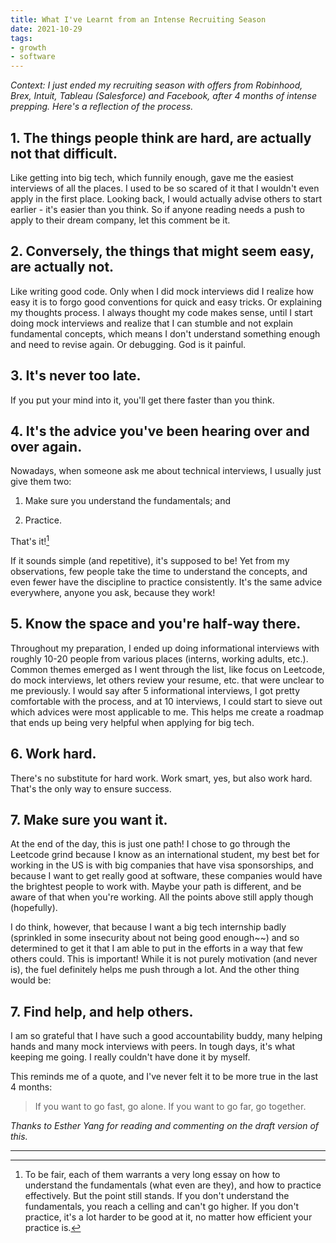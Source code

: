 ```yaml
---
title: What I've Learnt from an Intense Recruiting Season
date: 2021-10-29
tags:
- growth
- software
---
```


*Context: I just ended my recruiting season with offers from Robinhood, Brex, Intuit, Tableau (Salesforce) and Facebook, after 4 months of intense prepping. Here's a reflection of the process.*

## 1. The things people think are hard, are actually not that difficult.

Like getting into big tech, which funnily enough, gave me the easiest interviews of all the places. I used to be so scared of it that I wouldn't even apply in the first place. Looking back, I would actually advise others to start earlier - it's easier than you think. So if anyone reading needs a push to apply to their dream company, let this comment be it. 

## 2. Conversely, the things that might seem easy, are actually not.

Like writing good code. Only when I did mock interviews did I realize how easy it is to forgo good conventions for quick and easy tricks. Or explaining my thoughts process. I always thought my code makes sense, until I start doing mock interviews and realize that I can stumble and not explain fundamental concepts, which means I don't understand something enough and need to revise again. Or debugging. God is it painful.

## 3. It's never too late.

If you put your mind into it, you'll get there faster than you think.

## 4. It's the advice you've been hearing over and over again.

Nowadays, when someone ask me about technical interviews, I usually just give them two: 

1. Make sure you understand the fundamentals; and

2. Practice. 

That's it![^1]

If it sounds simple (and repetitive), it's supposed to be! Yet from my observations, few people take the time to understand the concepts, and even fewer have the discipline to practice consistently. It's the same advice everywhere, anyone you ask, because they work!

## 5. Know the space and you're half-way there.

Throughout my preparation, I ended up doing informational interviews with roughly 10-20 people from various places (interns, working adults, etc.). Common themes emerged as I went through the list, like focus on Leetcode, do mock interviews, let others review your resume, etc. that were unclear to me previously. I would say after 5 informational interviews, I got pretty comfortable with the process, and at 10 interviews, I could start to sieve out which advices were most applicable to me. This helps me create a roadmap that ends up being very helpful when applying for big tech.

## 6. Work hard.

There's no substitute for hard work. Work smart, yes, but also work hard. That's the only way to ensure success. 

## 7. Make sure you want it.

At the end of the day, this is just one path! I chose to go through the Leetcode grind because I know as an international student, my best bet for working in the US is with big companies that have visa sponsorships, and because I want to get really good at software, these companies would have the brightest people to work with. Maybe your path is different, and be aware of that when you're working. All the points above still apply though (hopefully).

I do think, however, that because I want a big tech internship badly (sprinkled in some insecurity about not being good enough~~) and so determined to get it that I am able to put in the efforts in a way that few others could. This is important! While it is not purely motivation (and never is), the fuel definitely helps me push through a lot. And the other thing would be:

## 7. Find help, and help others.

I am so grateful that I have such a good accountability buddy, many helping hands and many mock interviews with peers. In tough days, it's what keeping me going. I really couldn't have done it by myself.

This reminds me of a quote, and I've never felt it to be more true in the last 4 months:

> If you want to go fast, go alone. If you want to go far, go together.

*Thanks to Esther Yang for reading and commenting on the draft version of this.*

---

[^1]: To be fair, each of them warrants a very long essay on how to understand the fundamentals (what even are they), and how to practice effectively. But the point still stands. If you don't understand the fundamentals, you reach a celling and can't go higher. If you don't practice, it's a lot harder to be good at it, no matter how efficient your practice is.